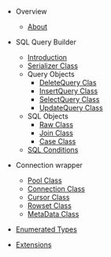 - Overview

    - [About](README.md)

- SQL Query Builder

    - [Introduction](/query-builder/introduction)
    - [Serializer Class](/query-builder/Serializer)
    - Query Objects
        - [DeleteQuery Clas](/query-builder/query/DeleteQuery)
        - [InsertQuery Class](/query-builder/query/InsertQuery)
        - [SelectQuery Class](/query-builder/query/SelectQuery)
        - [UpdateQuery Class](/query-builder/query/UpdateQuery)
    - SQL Objects
        - [Raw Class](/query-builder/sql-object/Raw)
        - [Join Class](/query-builder/sql-object/Join)
        - [Case Class](/query-builder/sql-object/Case)
    - [SQL Conditions](/query-builder/conditions)

- Connection wrapper

    - [Pool Class](/connection/Pool)
    - [Connection Class](/connection/Connection)
    - [Cursor Class](/connection/Cursor)
    - [Rowset Class](/connection/Rowset)
    - [MetaData Class](/connection/MetaData)

- [Enumerated Types](/enumerated-types)
- [Extensions](/extensions)
